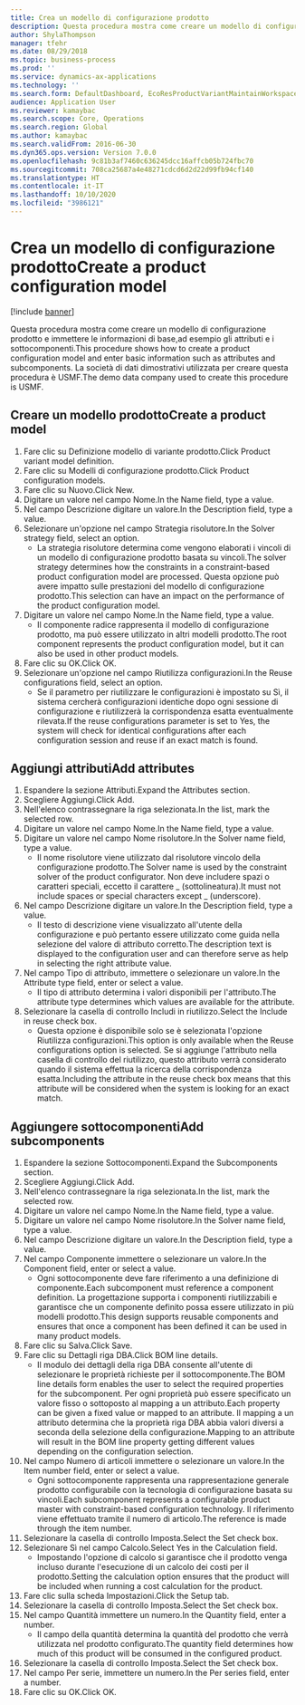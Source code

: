 ```yaml
---
title: Crea un modello di configurazione prodotto
description: Questa procedura mostra come creare un modello di configurazione prodotto e immettere le informazioni di base,ad esempio gli attributi e i sottocomponenti.
author: ShylaThompson
manager: tfehr
ms.date: 08/29/2018
ms.topic: business-process
ms.prod: ''
ms.service: dynamics-ax-applications
ms.technology: ''
ms.search.form: DefaultDashboard, EcoResProductVariantMaintainWorkspace, PCProductConfigurationModelListPage, PCCreateProductConfigurationModel, PCProductConfigurationModelDetails, PCBOMLineDetails
audience: Application User
ms.reviewer: kamaybac
ms.search.scope: Core, Operations
ms.search.region: Global
ms.author: kamaybac
ms.search.validFrom: 2016-06-30
ms.dyn365.ops.version: Version 7.0.0
ms.openlocfilehash: 9c81b3af7460c636245dcc16affcb05b724fbc70
ms.sourcegitcommit: 708ca25687a4e48271cdcd6d2d22d99fb94cf140
ms.translationtype: HT
ms.contentlocale: it-IT
ms.lasthandoff: 10/10/2020
ms.locfileid: "3986121"
---
```

# <a name="create-a-product-configuration-model"></a><span data-ttu-id="b4fb8-103">Crea un modello di configurazione prodotto</span><span class="sxs-lookup"><span data-stu-id="b4fb8-103">Create a product configuration model</span></span>

[!include [banner](../../includes/banner.md)]

<span data-ttu-id="b4fb8-104">Questa procedura mostra come creare un modello di configurazione prodotto e immettere le informazioni di base,ad esempio gli attributi e i sottocomponenti.</span><span class="sxs-lookup"><span data-stu-id="b4fb8-104">This procedure shows how to create a product configuration model and enter basic information such as attributes and subcomponents.</span></span> <span data-ttu-id="b4fb8-105">La società di dati dimostrativi utilizzata per creare questa procedura è USMF.</span><span class="sxs-lookup"><span data-stu-id="b4fb8-105">The demo data company used to create this procedure is USMF.</span></span>


## <a name="create-a-product-model"></a><span data-ttu-id="b4fb8-106">Creare un modello prodotto</span><span class="sxs-lookup"><span data-stu-id="b4fb8-106">Create a product model</span></span>
1. <span data-ttu-id="b4fb8-107">Fare clic su Definizione modello di variante prodotto.</span><span class="sxs-lookup"><span data-stu-id="b4fb8-107">Click Product variant model definition.</span></span>
2. <span data-ttu-id="b4fb8-108">Fare clic su Modelli di configurazione prodotto.</span><span class="sxs-lookup"><span data-stu-id="b4fb8-108">Click Product configuration models.</span></span>
3. <span data-ttu-id="b4fb8-109">Fare clic su Nuovo.</span><span class="sxs-lookup"><span data-stu-id="b4fb8-109">Click New.</span></span>
4. <span data-ttu-id="b4fb8-110">Digitare un valore nel campo Nome.</span><span class="sxs-lookup"><span data-stu-id="b4fb8-110">In the Name field, type a value.</span></span>
5. <span data-ttu-id="b4fb8-111">Nel campo Descrizione digitare un valore.</span><span class="sxs-lookup"><span data-stu-id="b4fb8-111">In the Description field, type a value.</span></span>
6. <span data-ttu-id="b4fb8-112">Selezionare un'opzione nel campo Strategia risolutore.</span><span class="sxs-lookup"><span data-stu-id="b4fb8-112">In the Solver strategy field, select an option.</span></span>
    * <span data-ttu-id="b4fb8-113">La strategia risolutore determina come vengono elaborati i vincoli di un modello di configurazione prodotto basata su vincoli.</span><span class="sxs-lookup"><span data-stu-id="b4fb8-113">The solver strategy determines how the constraints in a constraint-based product configuration model are processed.</span></span> <span data-ttu-id="b4fb8-114">Questa opzione può avere impatto sulle prestazioni del modello di configurazione prodotto.</span><span class="sxs-lookup"><span data-stu-id="b4fb8-114">This selection can have an impact on the performance of the product configuration model.</span></span>  
7. <span data-ttu-id="b4fb8-115">Digitare un valore nel campo Nome.</span><span class="sxs-lookup"><span data-stu-id="b4fb8-115">In the Name field, type a value.</span></span>
    * <span data-ttu-id="b4fb8-116">Il componente radice rappresenta il modello di configurazione prodotto, ma può essere utilizzato in altri modelli prodotto.</span><span class="sxs-lookup"><span data-stu-id="b4fb8-116">The root component represents the product configuration model, but it can also be used in other product models.</span></span>  
8. <span data-ttu-id="b4fb8-117">Fare clic su OK.</span><span class="sxs-lookup"><span data-stu-id="b4fb8-117">Click OK.</span></span>
9. <span data-ttu-id="b4fb8-118">Selezionare un'opzione nel campo Riutilizza configurazioni.</span><span class="sxs-lookup"><span data-stu-id="b4fb8-118">In the Reuse configurations field, select an option.</span></span>
    * <span data-ttu-id="b4fb8-119">Se il parametro per riutilizzare le configurazioni è impostato su Sì, il sistema cercherà configurazioni identiche dopo ogni sessione di configurazione e riutilizzerà la corrispondenza esatta eventualmente rilevata.</span><span class="sxs-lookup"><span data-stu-id="b4fb8-119">If the reuse configurations parameter is set to Yes, the system will check for identical configurations after each configuration session and reuse if an exact match is found.</span></span>  

## <a name="add-attributes"></a><span data-ttu-id="b4fb8-120">Aggiungi attributi</span><span class="sxs-lookup"><span data-stu-id="b4fb8-120">Add attributes</span></span>
1. <span data-ttu-id="b4fb8-121">Espandere la sezione Attributi.</span><span class="sxs-lookup"><span data-stu-id="b4fb8-121">Expand the Attributes section.</span></span>
2. <span data-ttu-id="b4fb8-122">Scegliere Aggiungi.</span><span class="sxs-lookup"><span data-stu-id="b4fb8-122">Click Add.</span></span>
3. <span data-ttu-id="b4fb8-123">Nell'elenco contrassegnare la riga selezionata.</span><span class="sxs-lookup"><span data-stu-id="b4fb8-123">In the list, mark the selected row.</span></span>
4. <span data-ttu-id="b4fb8-124">Digitare un valore nel campo Nome.</span><span class="sxs-lookup"><span data-stu-id="b4fb8-124">In the Name field, type a value.</span></span>
5. <span data-ttu-id="b4fb8-125">Digitare un valore nel campo Nome risolutore.</span><span class="sxs-lookup"><span data-stu-id="b4fb8-125">In the Solver name field, type a value.</span></span>
    * <span data-ttu-id="b4fb8-126">Il nome risolutore viene utilizzato dal risolutore vincolo della configurazione prodotto.</span><span class="sxs-lookup"><span data-stu-id="b4fb8-126">The Solver name is used by the constraint solver of the product configurator.</span></span> <span data-ttu-id="b4fb8-127">Non deve includere spazi o caratteri speciali, eccetto il carattere _ (sottolineatura).</span><span class="sxs-lookup"><span data-stu-id="b4fb8-127">It must not include spaces or special characters except _ (underscore).</span></span>  
6. <span data-ttu-id="b4fb8-128">Nel campo Descrizione digitare un valore.</span><span class="sxs-lookup"><span data-stu-id="b4fb8-128">In the Description field, type a value.</span></span>
    * <span data-ttu-id="b4fb8-129">Il testo di descrizione viene visualizzato all'utente della configurazione e può pertanto essere utilizzato come guida nella selezione del valore di attributo corretto.</span><span class="sxs-lookup"><span data-stu-id="b4fb8-129">The description text is displayed to the configuration user and can therefore serve as help in selecting the right attribute value.</span></span>  
7. <span data-ttu-id="b4fb8-130">Nel campo Tipo di attributo, immettere o selezionare un valore.</span><span class="sxs-lookup"><span data-stu-id="b4fb8-130">In the Attribute type field, enter or select a value.</span></span>
    * <span data-ttu-id="b4fb8-131">Il tipo di attributo determina i valori disponibili per l'attributo.</span><span class="sxs-lookup"><span data-stu-id="b4fb8-131">The attribute type determines which values are available for the attribute.</span></span>  
8. <span data-ttu-id="b4fb8-132">Selezionare la casella di controllo Includi in riutilizzo.</span><span class="sxs-lookup"><span data-stu-id="b4fb8-132">Select the Include in reuse check box.</span></span>
    * <span data-ttu-id="b4fb8-133">Questa opzione è disponibile solo se è selezionata l'opzione Riutilizza configurazioni.</span><span class="sxs-lookup"><span data-stu-id="b4fb8-133">This option is only available when the Reuse configurations option is selected.</span></span> <span data-ttu-id="b4fb8-134">Se si aggiunge l'attributo nella casella di controllo del riutilizzo, questo attributo verrà considerato quando il sistema effettua la ricerca della corrispondenza esatta.</span><span class="sxs-lookup"><span data-stu-id="b4fb8-134">Including the attribute in the reuse check box means that this attribute will be considered when the system is looking for an exact match.</span></span>  

## <a name="add-subcomponents"></a><span data-ttu-id="b4fb8-135">Aggiungere sottocomponenti</span><span class="sxs-lookup"><span data-stu-id="b4fb8-135">Add subcomponents</span></span>
1. <span data-ttu-id="b4fb8-136">Espandere la sezione Sottocomponenti.</span><span class="sxs-lookup"><span data-stu-id="b4fb8-136">Expand the Subcomponents section.</span></span>
2. <span data-ttu-id="b4fb8-137">Scegliere Aggiungi.</span><span class="sxs-lookup"><span data-stu-id="b4fb8-137">Click Add.</span></span>
3. <span data-ttu-id="b4fb8-138">Nell'elenco contrassegnare la riga selezionata.</span><span class="sxs-lookup"><span data-stu-id="b4fb8-138">In the list, mark the selected row.</span></span>
4. <span data-ttu-id="b4fb8-139">Digitare un valore nel campo Nome.</span><span class="sxs-lookup"><span data-stu-id="b4fb8-139">In the Name field, type a value.</span></span>
5. <span data-ttu-id="b4fb8-140">Digitare un valore nel campo Nome risolutore.</span><span class="sxs-lookup"><span data-stu-id="b4fb8-140">In the Solver name field, type a value.</span></span>
6. <span data-ttu-id="b4fb8-141">Nel campo Descrizione digitare un valore.</span><span class="sxs-lookup"><span data-stu-id="b4fb8-141">In the Description field, type a value.</span></span>
7. <span data-ttu-id="b4fb8-142">Nel campo Componente immettere o selezionare un valore.</span><span class="sxs-lookup"><span data-stu-id="b4fb8-142">In the Component field, enter or select a value.</span></span>
    * <span data-ttu-id="b4fb8-143">Ogni sottocomponente deve fare riferimento a una definizione di componente.</span><span class="sxs-lookup"><span data-stu-id="b4fb8-143">Each subcomponent must reference a component definition.</span></span> <span data-ttu-id="b4fb8-144">La progettazione supporta i componenti riutilizzabili e garantisce che un componente definito possa essere utilizzato in più modelli prodotto.</span><span class="sxs-lookup"><span data-stu-id="b4fb8-144">This design supports reusable components and ensures that once a component has been defined it can be used in many product models.</span></span>  
8. <span data-ttu-id="b4fb8-145">Fare clic su Salva.</span><span class="sxs-lookup"><span data-stu-id="b4fb8-145">Click Save.</span></span>
9. <span data-ttu-id="b4fb8-146">Fare clic su Dettagli riga DBA.</span><span class="sxs-lookup"><span data-stu-id="b4fb8-146">Click BOM line details.</span></span>
    * <span data-ttu-id="b4fb8-147">Il modulo dei dettagli della riga DBA consente all'utente di selezionare le proprietà richieste per il sottocomponente.</span><span class="sxs-lookup"><span data-stu-id="b4fb8-147">The BOM line details form enables the user to select the required properties for the subcomponent.</span></span> <span data-ttu-id="b4fb8-148">Per ogni proprietà può essere specificato un valore fisso o sottoposto al mapping a un attributo.</span><span class="sxs-lookup"><span data-stu-id="b4fb8-148">Each property can be given a fixed value or mapped to an attribute.</span></span> <span data-ttu-id="b4fb8-149">Il mapping a un attributo determina che la proprietà riga DBA abbia valori diversi a seconda della selezione della configurazione.</span><span class="sxs-lookup"><span data-stu-id="b4fb8-149">Mapping to an attribute will result in the BOM line property getting different values depending on the configuration selection.</span></span>  
10. <span data-ttu-id="b4fb8-150">Nel campo Numero di articoli immettere o selezionare un valore.</span><span class="sxs-lookup"><span data-stu-id="b4fb8-150">In the Item number field, enter or select a value.</span></span>
    * <span data-ttu-id="b4fb8-151">Ogni sottocomponente rappresenta una rappresentazione generale prodotto configurabile con la tecnologia di configurazione basata su vincoli.</span><span class="sxs-lookup"><span data-stu-id="b4fb8-151">Each subcomponent represents a configurable product master with constraint-based configuration technology.</span></span> <span data-ttu-id="b4fb8-152">Il riferimento viene effettuato tramite il numero di articolo.</span><span class="sxs-lookup"><span data-stu-id="b4fb8-152">The reference is made through the item number.</span></span>  
11. <span data-ttu-id="b4fb8-153">Selezionare la casella di controllo Imposta.</span><span class="sxs-lookup"><span data-stu-id="b4fb8-153">Select the Set check box.</span></span>
12. <span data-ttu-id="b4fb8-154">Selezionare Sì nel campo Calcolo.</span><span class="sxs-lookup"><span data-stu-id="b4fb8-154">Select Yes in the Calculation field.</span></span>
    * <span data-ttu-id="b4fb8-155">Impostando l'opzione di calcolo si garantisce che il prodotto venga incluso durante l'esecuzione di un calcolo dei costi per il prodotto.</span><span class="sxs-lookup"><span data-stu-id="b4fb8-155">Setting the calculation option ensures that the product will be included when running a cost calculation for the product.</span></span>  
13. <span data-ttu-id="b4fb8-156">Fare clic sulla scheda Impostazioni.</span><span class="sxs-lookup"><span data-stu-id="b4fb8-156">Click the Setup tab.</span></span>
14. <span data-ttu-id="b4fb8-157">Selezionare la casella di controllo Imposta.</span><span class="sxs-lookup"><span data-stu-id="b4fb8-157">Select the Set check box.</span></span>
15. <span data-ttu-id="b4fb8-158">Nel campo Quantità immettere un numero.</span><span class="sxs-lookup"><span data-stu-id="b4fb8-158">In the Quantity field, enter a number.</span></span>
    * <span data-ttu-id="b4fb8-159">Il campo della quantità determina la quantità del prodotto che verrà utilizzata nel prodotto configurato.</span><span class="sxs-lookup"><span data-stu-id="b4fb8-159">The quantity field determines how much of this product will be consumed in the configured product.</span></span>  
16. <span data-ttu-id="b4fb8-160">Selezionare la casella di controllo Imposta.</span><span class="sxs-lookup"><span data-stu-id="b4fb8-160">Select the Set check box.</span></span>
17. <span data-ttu-id="b4fb8-161">Nel campo Per serie, immettere un numero.</span><span class="sxs-lookup"><span data-stu-id="b4fb8-161">In the Per series field, enter a number.</span></span>
18. <span data-ttu-id="b4fb8-162">Fare clic su OK.</span><span class="sxs-lookup"><span data-stu-id="b4fb8-162">Click OK.</span></span>

